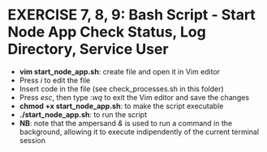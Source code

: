 # EXERCISE 7, 8, 9: Bash Script - Start Node App Check Status, Log Directory, Service User

- __vim start_node_app.sh__: create file and open it in Vim editor
- Press _i_ to edit the file
- Insert code in the file (see check_processes.sh in this folder)
- Press _esc_, then type _:wq_ to exit the Vim editor and save the changes
- __chmod +x start_node_app.sh__: to make the script executable
- __./start_node_app.sh__: to run the script
- __NB__: note that the ampersand _&_ is used to run a command in the background, allowing it to execute indipendently of the current terminal session
